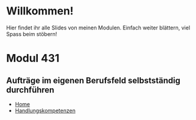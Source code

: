 <!--
theme: bbzbl
class:
 - invert
headingDivider: 1
paginate: true
-->

# Willkommen!

Hier findet ihr alle Slides von meinen Modulen.
Einfach weiter blättern, viel Spass beim stöbern!

# Modul 431

## Aufträge im eigenen Berufsfeld selbstständig durchführen

- [Home](./modul-431)
- [Handlungskompetenzen](./modul-431/handlungskompetenzen)

